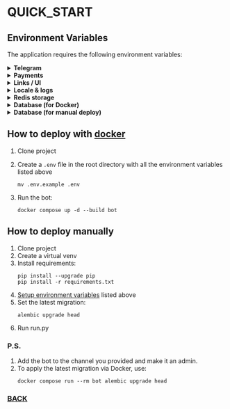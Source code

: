 # QUICK_START

## Environment Variables

The application requires the following environment variables:

<details>
<summary><b>Telegram</b></summary>

| Variable                                   | Description                                  |
|--------------------------------------------|----------------------------------------------|
| [BOT_TOKEN](https://telegram.me/BotFather) | Telegram Bot API token for bot functionality |
| [OWNER_ID](https://telegram.me/myidbot)    | Owner's ID in Telegram                       |

</details>

<details>
<summary><b>Payments</b></summary>

| Variable                                                                                  | Description                                                                                                                      |
|-------------------------------------------------------------------------------------------|----------------------------------------------------------------------------------------------------------------------------------|
| [TELEGRAM_PROVIDER_TOKEN](https://core.telegram.org/bots/payments#getting-a-token)        | Provider's token for accepting payments                                                                                          |
| [CRYPTO_PAY_TOKEN](https://help.send.tg/en/articles/10279948-crypto-pay-api#h_020215e6d7) | CryptoPay API token (initially disabled)                                                                                         |
| STARS_PER_VALUE                                                                           | the equivalent of stars per unit of currency (to disable this payment method, set 0)                                             |
| PAY_CURRENCY                                                                              | the currency for paying the invoice (for Crypto Bot and Telegram Pay) and the displayed currency in the bot (examples: RUB, USD) |
| REFERRAL_PERCENT                                                                          | percentage of the referral deposit (initially disabled)                                                                          |
| PAYMENT_TIME                                                                              | PAYMENT_TIME - time allotted for payment (CryptoPay) in seconds (initially 1800 sec)                                             |
| MIN_AMOUNT                                                                                | minimum amount for crediting (initially 20)                                                                                      |
| MAX_AMOUNT                                                                                | maximum amount for crediting (initially 10_000)                                                                                  |

</details>

<details>
<summary><b>Links / UI</b></summary>

| Variable    | Description                                                                                                                            |
|-------------|----------------------------------------------------------------------------------------------------------------------------------------|
| CHANNEL_URL | Telegram channel link. Notifications about assortment updates will occur there. (only works with public channels) (initially disabled) |
| HELPER_ID   | Helper's ID in Telegram                                                                                                                |
| RULES       | rules for using the bot (initially disabled)                                                                                           |

</details>

<details>
<summary><b>Locale & logs</b></summary>

| Variable      | Description                                                                                                                   |
|---------------|-------------------------------------------------------------------------------------------------------------------------------|
| BOT_LOCALE    | localization language (options: ru, en) (initially ru)                                                                        |
| BOT_LOGFILE   | If you want to change the path to the BOT_LOGFILE, set it as an environment variable (initially in the root of the project)   |
| BOT_AUDITFILE | If you want to change the path to the BOT_AUDITFILE, set it as an environment variable (initially in the root of the project) |
| LOG_TO_STDOUT | logging in the console (initially enabled) (options: 1, 0)                                                                    |
| LOG_TO_FILE   | logging to files (BOT_LOGFILE, BOT_AUDITFILE) (initially enabled) (options: 1, 0)                                             |
| DEBUG         | DEBUG mode for logging (initially disabled) (options 1, 0)                                                                    |

</details>

<details>
<summary><b>Redis storage</b></summary>

| Variable       | Description                                                                                                         |
|----------------|---------------------------------------------------------------------------------------------------------------------|
| REDIS_HOST     | Redis host (server address). In the Docker setup the default is `redis`. Used to connect session/cache/FSM storage. |
| REDIS_PORT     | Redis port (default `6379`).                                                                                        |
| REDIS_DB       | Redis database number (default `0`). Allows separating data between environments/apps.                              |
| REDIS_PASSWORD | Password for Redis access (if enabled).)                                                                            |

</details>


<details>
<summary><b>Database (for Docker)</b></summary>

| Variable          | Description                                                                                           |
|-------------------|-------------------------------------------------------------------------------------------------------|
| POSTGRES_DB       | PostgreSQL database name                                                                              |
| POSTGRES_USER     | PostgreSQL username (initially postgres)                                                              |
| POSTGRES_PASSWORD | PostgreSQL password.                                                                                  |
| DB_PORT           | PostgreSQL port (initially 5432)                                                                      |
| DB_DRIVER         | Driver for database (initially postgresql+psycopg2) (Dont change if you dont know what you are doing) |

</details>


<details>
<summary><b>Database (for manual deploy)</b></summary>

[Setup](https://docs.sqlalchemy.org/en/20/core/engines.html#postgresql) [DATABASE_URL](../bot/misc/env.py)
</details>

## How to deploy with [docker](https://www.docker.com/)

1. Clone project
2. Create a `.env` file in the root directory with all the environment variables listed above

    ```
    mv .env.example .env
    ```

3. Run the bot:

    ```
    docker compose up -d --build bot
    ```

## How to deploy manually

1. Clone project
2. Create a virtual venv
3. Install requirements:
    ```
    pip install --upgrade pip
    pip install -r requirements.txt
    ```
4. [Setup environment variables](https://stackoverflow.com/questions/42708389/how-to-set-environment-variables-in-pycharm)
   listed above
5. Set the latest migration:
   ```
   alembic upgrade head
   ```
6. Run run.py

### P.S.

1. Add the bot to the channel you provided and make it an admin.
2. To apply the latest migration via Docker, use:
    ```
    docker compose run --rm bot alembic upgrade head
    ```

### [BACK](../README.md)
